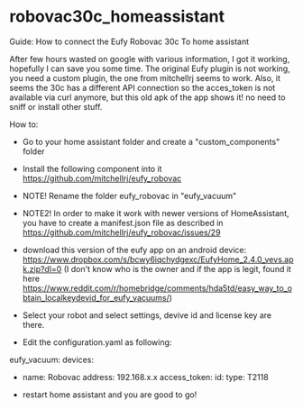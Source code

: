 # robovac30c_homeassistant
Guide: How to connect the Eufy Robovac 30c To home assistant



After few hours wasted on google with various information, I got it working, hopefully I can save you some time.
The original Eufy plugin is not working, you need a custom plugin, the one from mitchellrj seems to work.
Also, it seems the 30c has a different API connection so the acces_token is not available via curl anymore, but this old apk of the app shows it! no need to sniff or install other stuff.

How to:
- Go to your home assistant folder and create a "custom_components" folder
- Install the following component into it https://github.com/mitchellrj/eufy_robovac
- NOTE! Rename the folder eufy_robovac in "eufy_vacuum"
- NOTE2! In order to make it work with newer versions of HomeAssistant,  you have to create a manifest.json file as described in https://github.com/mitchellrj/eufy_robovac/issues/29
- download this version of the eufy app on an android device: https://www.dropbox.com/s/bcwy6iqchydgexc/EufyHome_2.4.0_vevs.apk.zip?dl=0 (I don't know who is the owner and if the app is legit, found it here https://www.reddit.com/r/homebridge/comments/hda5td/easy_way_to_obtain_localkeydevid_for_eufy_vacuums/)
- Select your robot and select settings, devive id and license key are there.

- Edit the configuration.yaml as following:

eufy_vacuum:
  devices:
  - name: Robovac
    address: 192.168.x.x
    access_token: 
    id: 
    type: T2118

- restart home assistant and you are good to go!
